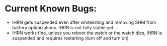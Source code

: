 # Current Known Bugs:
 * IHRN gets suspended even after whitelisting and removing SHM from battery optimizations. IHRN is not fully stable yet...
 * IHRN works fine, unless you reboot the watch or the watch dies, IHRN is suspended and requires restarting (turn off and turn on)